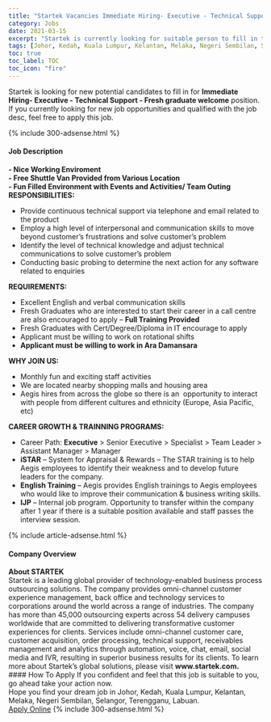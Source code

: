 ```yaml
---
title: "Startek Vacancies Immediate Hiring- Executive - Technical Support -  Fresh graduate welcome" 
category: Jobs 
date: 2021-03-15 
excerpt: "Startek is currently looking for suitable person to fill in the Immediate Hiring- Executive - Technical Support -  Fresh graduate welcome which based in Johor, Kedah, Kuala Lumpur, Kelantan, Melaka, Negeri Sembilan, Selangor, Terengganu, Labuan" 
tags: [Johor, Kedah, Kuala Lumpur, Kelantan, Melaka, Negeri Sembilan, Selangor, Terengganu, Labuan] 
toc: true 
toc_label: TOC 
toc_icon: "fire" 
--- 
```


<p>Startek is looking for new potential candidates to fill in for <b>Immediate Hiring- Executive - Technical Support -  Fresh graduate welcome</b> position. If you currently looking for new job opportunities and qualified with the job desc, feel free to apply this job.
</p>{% include 300-adsense.html %} 
<div><div><h4>Job Description</h4></div><div><div><span><div><div><strong>- Nice Working Enviroment<br>- Free Shuttle Van Provided from Various Location</strong></div><div><strong>- Fun Filled Environment with Events and Activities/ Team Outing</strong></div><div><strong>RESPONSIBILITIES:</strong></div><ul><li>Provide continuous technical support via telephone and email related to the product</li><li>Employ a high level of interpersonal and communication skills to move beyond customer&#8217;s frustrations and solve customer&#8217;s problem</li><li>Identify the level of technical knowledge and adjust technical communications to solve customer&#8217;s problem</li><li>Conducting basic probing to determine the next action for any software related to enquiries</li></ul><div><strong>REQUIREMENTS:</strong></div><ul><li>Excellent English and verbal communication skills</li><li>Fresh Graduates who are interested to start their career in a call centre are also encouraged to apply &#8211; <strong>Full Training Provided</strong></li><li>Fresh Graduates with Cert/Degree/Diploma in IT encourage to apply</li><li>Applicant must be willing to work on rotational shifts</li><li><strong>Applicant must be willing to work in Ara Damansara</strong></li></ul><div><div><strong>WHY JOIN US:</strong></div><ul><li>Monthly fun and exciting staff activities</li><li>We are located nearby shopping malls and housing area</li><li>Aegis hires from across the globe so there is an&#160; opportunity to interact with people from different cultures and ethnicity (Europe, Asia Pacific, etc)</li></ul></div><div><div><strong>CAREER GROWTH &amp; TRAINNING PROGRAMS:</strong></div><ul><li>Career Path: <strong>Executive</strong> &gt; Senior Executive &gt; Specialist &gt; Team Leader &gt; Assistant Manager &gt; Manager</li><li><strong>iSTAR</strong> &#8211; System for Appraisal &amp; Rewards &#8211; The STAR training is to help Aegis employees to identify their weakness and to develop future leaders for the company.</li><li><strong>English Training</strong> &#8211; Aegis provides English trainings to Aegis employees who would like to improve their communication &amp; business writing skills.</li><li><strong>IJP</strong> &#8211; Internal job program. Opportunity to transfer within the company after 1 year if there is a suitable position available and staff passes the interview session.</li></ul></div></div></span></div></div></div> 
{% include article-adsense.html %} 
<div><div><h4>Company Overview</h4></div><div><div><span><div><div>
<strong>About STARTEK</strong><br>
	Startek is a leading global provider of technology-enabled business process outsourcing solutions. The company provides omni-channel customer experience management, back office and technology services to corporations around the world across a range of industries. The company has more than 45,000 outsourcing experts across 54 delivery campuses worldwide that are committed to delivering transformative customer experiences for clients. Services include omni-channel customer care, customer acquisition, order processing, technical support, receivables management and analytics through automation, voice, chat, email, social media and IVR, resulting in superior business results for its clients. To learn more about Startek&#8217;s global solutions, please visit <strong>www.startek.com.</strong></div></div></span></div></div></div> 
#### How To Apply 
If you confident and feel that this job is suitable to you, go ahead take your action now. <br/> 
Hope you find your dream job in Johor, Kedah, Kuala Lumpur, Kelantan, Melaka, Negeri Sembilan, Selangor, Terengganu, Labuan. <br/> 
<a href="https://www.jobstreet.com.my/en/job/immediate-hiring-executive-technical-support-fresh-graduate-welcome-4507034?jobId=jobstreet-my-job-4507034&" class="btn btn--info" target="_blank" rel="nofollow noopenner">Apply Online</a> 
{% include 300-adsense.html %} 
